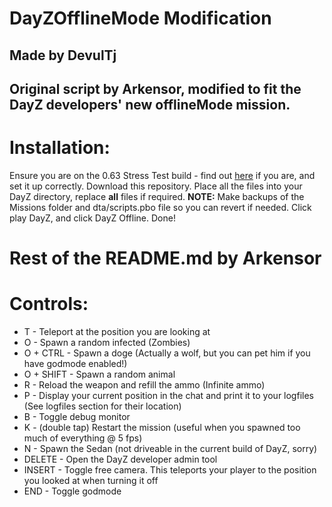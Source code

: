 # DayZOfflineMode Modification
## Made by DevulTj
## Original script by Arkensor, modified to fit the DayZ developers' new offlineMode mission.

# Installation:
Ensure you are on the 0.63 Stress Test build - find out [here](https://dayz.com/blog/0-63-stress-tests) if you are, and set it up correctly.
Download this repository.
Place all the files into your DayZ directory, replace **all** files if required.
**NOTE:** Make backups of the Missions folder and dta/scripts.pbo file so you can revert if needed.
Click play DayZ, and click DayZ Offline.
Done!

# Rest of the README.md by Arkensor
# Controls:
* T - Teleport at the position you are looking at
* O - Spawn a random infected (Zombies)
* O + CTRL - Spawn a doge (Actually a wolf, but you can pet him if you have godmode enabled!)
* O + SHIFT - Spawn a random animal
* R - Reload the weapon and refill the ammo (Infinite ammo)
* P - Display your current position in the chat and print it to your logfiles (See logfiles section for their location)
* B - Toggle debug monitor
* K - (double tap) Restart the mission (useful when you spawned too much of everything @ 5 fps)
* N - Spawn the Sedan (not driveable in the current build of DayZ, sorry)
* DELETE - Open the DayZ developer admin tool
* INSERT - Toggle free camera. This teleports your player to the position you looked at when turning it off
* END - Toggle godmode